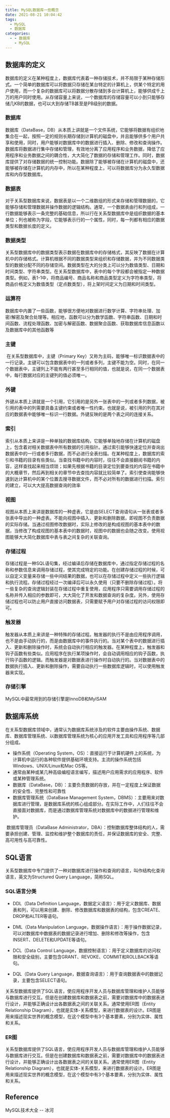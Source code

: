 ```yaml
---
title: MySQL数据库一些概念
date: 2021-08-21 10:04:42
tags:
  - MySQL
  - 数据库
categories:
  - - 数据库
    - MySQL
---
```


## 数据库的定义

​		数据库的定义在某种程度上，数据库代表着一种存储技术，并不局限于某种存储形式。一个简单的数据库可以将数据只存储在某台特定的计算机上，供某个特定的用户使用，而一个复杂的数据库可以将数据分散存储到多台计算机上，能够供成千上万的用户同时使用。从存储容量上来说，一个数据库的存储容量可以小到只能够存储几KB的数据，也可以大到存储TB甚至是PB级别的数据。

### 数据库

​		数据库（DataBase，DB）从本质上讲就是一个文件系统，它能够将数据有组织地集合在一起，按照一定的规则长期存储到计算机的磁盘中，并且能够供多个用户共享和使用，同时，用户能够对数据库中的数据进行插入、删除、修改和查询操作。数据库将数据进行集中存储和管理，有效地分离了应用程序和业务数据，降低了应用程序和业务数据之间的耦合性，大大简化了数据的存储和管理工作。同时，数据库提供了对存储数据的统一控制功能。数据除了能够被存储在计算机的磁盘中，还能够被存储在计算机的内存中，所以在某种程度上，可以将数据库分为永久型数据库和内存型数据库。

### 数据表

​		对于关系型数据库来说，数据表是以一个二维数组的形式来存储和管理数据的，它能够存储和管理数据并操作数据的逻辑结构。通常，一个数据表由行和列组成，一行数据能够表示一条完整的基础信息，所以行在关系型数据库中是组织数据的基本单位；列也被称为字段，它能够表示行的一个属性，同时，每一列都有相应的数据类型和数据长度的定义。

### 数据类型

​		关系型数据库中的数据类型表示数据在数据库中的存储格式，其反映了数据在计算机中的存储格式。计算机根据不同的数据类型来组织和存储数据，并为不同数据类型的数据分配不同的存储空间。数据类型在大的分类上可以分为数值类型、日期和时间类型、字符串类型。在关系型数据库中，表中的每个字段都会被指定一种数据类型。例如，表1-1中，将商品编号、商品名称和商品类型定义为字符串类型，将商品价格定义为数值类型（定点数类型），将上架时间定义为日期和时间类型。

### 运算符

​		数据库中内置了一些函数，能够很方便地对数据进行数学计算、字符串处理、加密/解密及聚合处理等。相应地，函数可以分为数学函数、字符串函数、日期和时间函数、流程处理函数、加密与解密函数、数据聚合函数、获取数据库信息函数以及数据库中的其他函数等

### 主键

​		在关系型数据库中，主键（Primary Key）又称为主码，能够唯一标识数据表中的一行记录。主键可以包含数据表中的一列或者多列，主键不能为空。同时，在同一个数据表中，主键列上不能有两行甚至多行相同的值，也就是说，在同一个数据表中，每行数据对应的主键列的值必须唯一。

### 外键

​		外键从本质上讲就是一个引用，它引用的是另外一张表中的一列或者多列数据，被引用的表中的列需要具备主键约束或者唯一性约束。也就是说，被引用的列在其对应的数据表中能够唯一标识一行数据。外键反映的是两个表之间的连接关系。

### 索引

​		索引从本质上来讲是一种单独的数据库结构，它能够单独地存储在计算机的磁盘上，包含着对相关数据表中所有数据的引用指针。通过索引能够快速定位并查询出数据表中的一行或者多行数据，而不必进行全表扫描。在某种程度上，数据库的索引和书籍的目录有些类似。当查找书籍中的内容时，往往不会直接翻阅书籍的内容，这样查找起来相当烦琐；如果先根据书籍的目录定位到要查找的内容在书籍中的大概章节，然后再到相关的章节中去查找内容就比较简单了。索引使查询能够快速到达计算机中的某个位置去搜寻数据文件，而不必对所有的数据进行扫描。索引的建立，可以大大提高数据查询的效率

### 视图

​		视图从本质上来讲是数据库的一种虚表，它是由SELECT查询语句从一张表或者多张表中导出的一种虚表。不能向视图中插入、更新和删除数据，即视图不负责数据的实际存储。当通过视图修改数据时，实际上修改的是构成视图的基本表中的数据，当修改了构成视图的基本表中的数据时，视图中的数据也会随之改变。使用视图能够大大简化数据库中表与表之间复杂的关联查询。

### 存储过程

​		存储过程是一种SQL语句集，经过编译后存储在数据库中，通过指定存储过程的名称和参数信息来调用存储过程，使其完成特定的功能。在创建存储过程的时候，可以自定义变量来存储一些中间结果的数据，也可以在存储过程中定义一些执行逻辑和执行流程。存储过程经过一次编译后可以永久使用（只要不删除存储过程）。将一些复杂的查询逻辑封装在存储过程中重复使用，应用程序只需要调用存储过程的名称并传入相应的参数即可，大大简化了开发和数据查询的复杂度。另外，使用存储过程也可以防止用户直接访问数据表，只需要赋予用户对存储过程的访问权限即可。

### 触发器

​		触发器从本质上来讲是一种特殊的存储过程。触发器的执行不是由应用程序调用，也不是由手动执行的，而是由数据库中的事件执行的。当对某个表中的数据进行插入、更新和删除操作时，系统会自动执行相应的触发器。在某种程度上，触发器和钩子函数有些类似。应用程序在执行某项操作时，会自动调用相应的钩子函数，执行钩子函数的逻辑。而触发器是对数据表进行操作时自动执行的。当对数据表中的数据执行插入、更新和删除操作，需要自动执行一些数据库逻辑时，可以使用触发器来实现。

### 存储引擎

MySQL中最常用到的存储引擎是InnoDB和MyISAM

## 数据库系统

​		在关系型数据库领域中，通常认为数据库系统涉及的软件主要由操作系统、数据库、数据库管理系统、以数据库管理系统为核心的应用开发工具和应用程序等几部分组成。

- 操作系统（Operating System，OS）：直接运行于计算机硬件上的系统，为计算机中运行的各种软件提供基础环境支持。主流的操作系统包括Windows、UNIX/Linux和Mac OS等。
- 通常由某种或某几种高级编程语言编写，描述用户应用需求的应用程序、软件或某种管理系统。
- 数据库（DataBase，DB）：主要负责数据的存放，并在一定程度上保证数据的安全性、完整性和可靠性
- 数据库管理系统（DataBase Management System，DBMS）：主要用来对数据库进行管理，是数据库系统的核心组成部分。在实际工作中，人们往往不会直接面对数据库，而是通过数据库管理系统对数据库中的数据进行管理和维护。

​		数据库管理员（DataBase Administrator，DBA）：控制数据库整体结构的人，需要承担创建、管理、监控和维护整个数据库的责任，并保证数据库的安全、完整、高可用性与高可靠性。

## SQL语言

关系型数据库中专门提供了一种对数据库进行操作和查询的语言，叫作结构化查询语言，英文为Structured Query Language，简称SQL。

### SQL语言分类

- DDL（Data Definition Language，数据定义语言）：用于定义数据库、数据表和列，可以用来创建、删除、修改数据库和数据表的结构，包含CREATE、DROP和ALTER等语句。

- DML（Data Manipulation Language，数据操作语言）：用于操作数据记录，可以对数据库中数据表的数据记录进行增加、删除和修改等操作，包含INSERT、DELETE和UPDATE等语句。

- DCL（Data Control Language，数据控制语言）：用于定义数据库的访问权限和安全级别，主要包含GRANT、REVOKE、COMMIT和ROLLBACK等语句。

- DQL（Data Query Language，数据查询语言）：用于查询数据表中的数据记录，主要包含SELECT语句。



​		关系型数据库提供了SQL语言，使应用程序开发人员与数据库管理和维护人员能够与数据库进行交互。但是在创建数据库和数据表之前，需要对数据库中的数据表进行设计，并能够正确设计出各数据表之间的关联关系。通常使用ER图（Entity Relationship Diagram），也就是实体-关系模型，来进行数据表的设计。ER图是用来描述现实世界的概念模型，在这个模型中有3个基本要素，分别为实体、属性和关系。

### ER图

​		关系型数据库提供了SQL语言，使应用程序开发人员与数据库管理和维护人员能够与数据库进行交互。但是在创建数据库和数据表之前，需要对数据库中的数据表进行设计，并能够正确设计出各数据表之间的关联关系。通常使用ER图（Entity Relationship Diagram），也就是实体-关系模型，来进行数据表的设计。ER图是用来描述现实世界的概念模型，在这个模型中有3个基本要素，分别为实体、属性和关系。

## Reference

MySQL技术大全 -- 冰河



